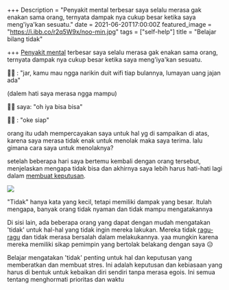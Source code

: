 +++
Description = "Penyakit mental terbesar saya selalu merasa gak enakan sama orang, ternyata dampak nya cukup besar ketika saya meng'iya'kan sesuatu."
date = 2021-06-20T17:00:00Z
featured_image = "https://i.ibb.co/r2q5W9x/noo-min.jpg"
tags = ["self-help"]
title = "Belajar bilang tidak"

+++
[Penyakit mental](https://fajarr.space/mengenal-anxiety-disorder) terbesar saya selalu merasa gak enakan sama orang, ternyata dampak nya cukup besar ketika saya meng'iya'kan sesuatu.

👨‍🔧 : "jar, kamu mau ngga narikin duit wifi tiap bulannya, lumayan uang jajan ada"

(dalem hati saya merasa ngga mampu)

🙅‍♂️ saya: "oh iya bisa bisa"

👨‍🔧 : "oke siap"

orang itu udah mempercayakan saya untuk hal yg di sampaikan di atas, karena saya merasa tidak enak untuk menolak maka saya terima. lalu gimana cara saya untuk menolaknya?

setelah beberapa hari saya bertemu kembali dengan orang tersebut, menjelaskan mengapa tidak bisa dan akhirnya saya lebih harus hati-hati lagi dalam [membuat keputusan](https://fajarr.space/tentukan-pilihan).

![](https://i.ibb.co/4thjYnX/say-no-min.jpg)

"Tidak" hanya kata yang kecil, tetapi memiliki dampak yang besar. Itulah mengapa, banyak orang tidak nyaman dan tidak mampu mengatakannya

Di sisi lain, ada beberapa orang yang dapat dengan mudah mengatakan 'tidak' untuk hal-hal yang tidak ingin mereka lakukan. Mereka tidak [ragu-ragu](https://fajarr.space/ragu) dan tidak merasa bersalah dalam melakukannya. yaa mungkin karena mereka memiliki sikap pemimpin yang bertolak belakang dengan saya 😥

Belajar mengatakan 'tidak' penting untuk hal dan keputusan yang memberatkan dan membuat stres. Ini adalah keputusan dan kebiasaan yang harus di bentuk untuk kebaikan diri sendiri tanpa merasa egois. Ini semua tentang menghormati prioritas dan waktu